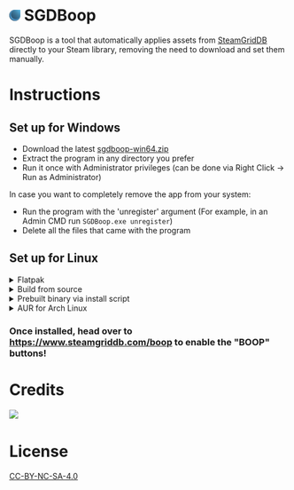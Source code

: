 # <img height="20px" src="./res/com.steamgriddb.SGDBoop.svg"> SGDBoop
SGDBoop is a tool that automatically applies assets from [SteamGridDB](https://www.steamgriddb.com/) directly to your Steam library, removing the need to download and set them manually.

# Instructions
## Set up for Windows
- Download the latest [sgdboop-win64.zip](https://github.com/SteamGridDB/SGDBoop/releases/latest/download/sgdboop-win64.zip)
- Extract the program in any directory you prefer
- Run it once with Administrator privileges (can be done via Right Click -> Run as Administrator)

In case you want to completely remove the app from your system:

- Run the program with the 'unregister' argument (For example, in an Admin CMD run `SGDBoop.exe unregister`)
- Delete all the files that came with the program

## Set up for Linux
<details>
  <summary>Flatpak</summary>
  
  <a href="https://flathub.org/apps/details/com.steamgriddb.SGDBoop" target="_blank" rel="noreferrer">
    <img height="56px" alt="Download on Flathub" src="https://flathub.org/assets/badges/flathub-badge-en.svg" />
  </a>  

  Or run `flatpak install flathub com.steamgriddb.SGDBoop`
</details>

<details>
  <summary>Build from source</summary>
  
  1. Install the following prerequisites via your distros package manager: `make` `gcc` `libcurl4-openssl-dev`
  2. ```sh
     git clone https://github.com/SteamGridDB/SGDBoop.git
     sudo make install -C SGDBoop
     ```
</details>

<details>
  <summary>Prebuilt binary via install script</summary>
  
  1. Download the latest [sgdboop-linux64.tar.gz](https://github.com/SteamGridDB/SGDBoop/releases/latest)
  2. ```sh
     mkdir sgdboop-linux64
     tar -zxf sgdboop-linux64.tar.gz -C sgdboop-linux64
     chmod +x sgdboop-linux64/install.sh
     sudo ./sgdboop-linux64/install.sh
     ```
</details>

<details>
  <summary>AUR for Arch Linux</summary>
  
  Install [the AUR package](https://aur.archlinux.org/packages/sgdboop-bin). This can be done with an AUR manager like `yay`:
    `yay -S sgdboop-bin`
</details>

### Once installed, head over to https://www.steamgriddb.com/boop to enable the "**BOOP**" buttons!

# Credits
<a href="https://github.com/SteamGridDB/SGDBoop/graphs/contributors">
  <img src="https://contrib.rocks/image?repo=SteamGridDB/SGDBoop" />
</a>

# License
[CC-BY-NC-SA-4.0](LICENSE)
